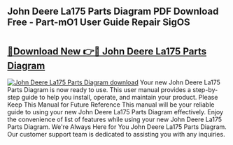 ## John Deere La175 Parts Diagram PDF Download Free - Part-mO1 User Guide Repair SigOS

# <h2><a href="http://dficmx.blite.top/?on=John+Deere+La175+Parts+Diagram">🔗Download New 👉🔴 John Deere La175 Parts Diagram</a></h2>

[![John Deere La175 Parts Diagram download](https://i.imgur.com/lujVjoI.png)](http://dficmx.blite.top/?on=John+Deere+La175+Parts+Diagram)
Your new John Deere La175 Parts Diagram is now ready to use. This user manual provides a step-by-step guide to help you install, operate, and maintain your product. Please Keep This Manual for Future Reference This manual will be your reliable guide to using your new John Deere La175 Parts Diagram effectively. Enjoy the convenience of list of features while using your new John Deere La175 Parts Diagram. We're Always Here for You John Deere La175 Parts Diagram. Our customer support team is dedicated to assisting you with any inquiries.
